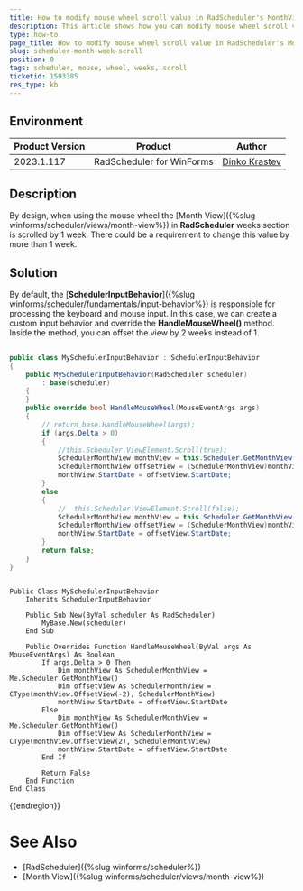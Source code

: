 ```yaml
---
title: How to modify mouse wheel scroll value in RadScheduler's MonthView 
description: This article shows how you can modify mouse wheel scroll value in RadScheduler's MonthView.
type: how-to
page_title: How to modify mouse wheel scroll value in RadScheduler's MonthView 
slug: scheduler-month-week-scroll
position: 0
tags: scheduler, mouse, wheel, weeks, scroll
ticketid: 1593385
res_type: kb
---
```



## Environment
 
|Product Version|Product|Author|
|----|----|----|
|2023.1.117|RadScheduler for WinForms|[Dinko Krastev](https://www.telerik.com/blogs/author/dinko-krastev)|

## Description

By design, when using the mouse wheel the [Month View]({%slug winforms/scheduler/views/month-view%}) in **RadScheduler** weeks section is scrolled by 1 week. There could be a requirement to change this value by more than 1 week.

## Solution

By default, the [__SchedulerInputBehavior__]({%slug winforms/scheduler/fundamentals/input-behavior%}) is responsible for processing the keyboard and mouse input. In this case, we can create a custom input behavior and override the __HandleMouseWheel()__ method. Inside the method, you can offset the view by 2 weeks instead of 1.


````C#
        
public class MySchedulerInputBehavior : SchedulerInputBehavior
{
    public MySchedulerInputBehavior(RadScheduler scheduler)
        : base(scheduler)
    {
    }
    public override bool HandleMouseWheel(MouseEventArgs args)
    {
        // return base.HandleMouseWheel(args);
        if (args.Delta > 0)
        {
            //this.Scheduler.ViewElement.Scroll(true);
            SchedulerMonthView monthView = this.Scheduler.GetMonthView();
            SchedulerMonthView offsetView = (SchedulerMonthView)monthView.OffsetView(-2);
            monthView.StartDate = offsetView.StartDate;
        }
        else
        {
            //  this.Scheduler.ViewElement.Scroll(false);
            SchedulerMonthView monthView = this.Scheduler.GetMonthView();
            SchedulerMonthView offsetView = (SchedulerMonthView)monthView.OffsetView(2);
            monthView.StartDate = offsetView.StartDate;
        }
        return false;
    }
}

````
````VB.NET

Public Class MySchedulerInputBehavior
    Inherits SchedulerInputBehavior

    Public Sub New(ByVal scheduler As RadScheduler)
        MyBase.New(scheduler)
    End Sub

    Public Overrides Function HandleMouseWheel(ByVal args As MouseEventArgs) As Boolean
        If args.Delta > 0 Then
            Dim monthView As SchedulerMonthView = Me.Scheduler.GetMonthView()
            Dim offsetView As SchedulerMonthView = CType(monthView.OffsetView(-2), SchedulerMonthView)
            monthView.StartDate = offsetView.StartDate
        Else
            Dim monthView As SchedulerMonthView = Me.Scheduler.GetMonthView()
            Dim offsetView As SchedulerMonthView = CType(monthView.OffsetView(2), SchedulerMonthView)
            monthView.StartDate = offsetView.StartDate
        End If

        Return False
    End Function
End Class

````

{{endregion}} 

# See Also

* [RadScheduler]({%slug winforms/scheduler%})
* [Month View]({%slug winforms/scheduler/views/month-view%})




